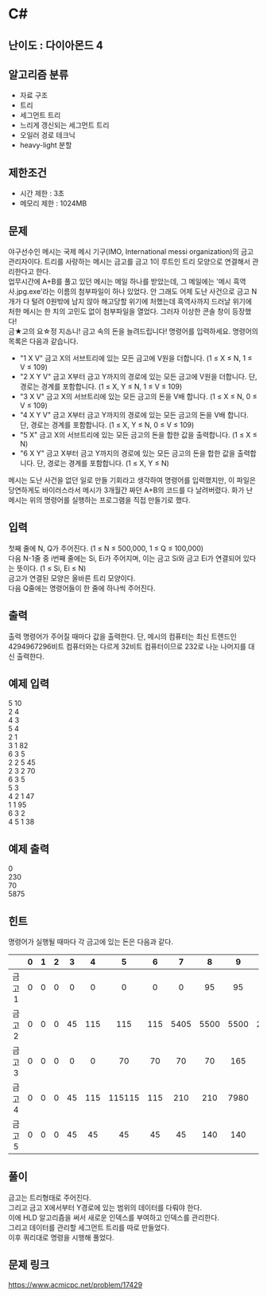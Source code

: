 # C#

## 난이도 : 다이아몬드 4

## 알고리즘 분류
  - 자료 구조
  - 트리
  - 세그먼트 트리
  - 느리게 갱신되는 세그먼트 트리
  - 오일러 경로 테크닉
  - heavy-light 분할

## 제한조건
  - 시간 제한 : 3초
  - 메모리 제한 : 1024MB

## 문제
야구선수인 메시는 국제 메시 기구(IMO, International messi organization)의 금고 관리자이다. 트리를 사랑하는 메시는 금고를 금고 1이 루트인 트리 모양으로 연결해서 관리한다고 한다.<br/>
업무시간에 A+B를 풀고 있던 메시는 메일 하나를 받았는데, 그 메일에는 '메시 흑역사.jpg.exe'라는 이름의 첨부파일이 하나 있었다. 안 그래도 어제 도난 사건으로 금고 N개가 다 털려 0원밖에 남지 않아 해고당할 위기에 처했는데 흑역사까지 드러날 위기에 처한 메시는 한 치의 고민도 없이 첨부파일을 열었다. 그러자 이상한 콘솔 창이 등장했다!<br/>
금★고의 요☆정 지♨니! 금고 속의 돈을 늘려드립니다! 명령어를 입력하세요. 명령어의 목록은 다음과 같습니다.<br/>

  - "1 X V" 금고 X의 서브트리에 있는 모든 금고에 V원을 더합니다. (1 ≤ X ≤ N, 1 ≤ V ≤ 109)
  - "2 X Y V" 금고 X부터 금고 Y까지의 경로에 있는 모든 금고에 V원을 더합니다. 단, 경로는 경계를 포함합니다. (1 ≤ X, Y ≤ N, 1 ≤ V ≤ 109)
  - "3 X V" 금고 X의 서브트리에 있는 모든 금고의 돈을 V배 합니다. (1 ≤ X ≤ N, 0 ≤ V ≤ 109)
  - "4 X Y V" 금고 X부터 금고 Y까지의 경로에 있는 모든 금고의 돈을 V배 합니다. 단, 경로는 경계를 포함합니다. (1 ≤ X, Y ≤ N, 0 ≤ V ≤ 109)
  - "5 X" 금고 X의 서브트리에 있는 모든 금고의 돈을 합한 값을 출력합니다. (1 ≤ X ≤ N)
  - "6 X Y" 금고 X부터 금고 Y까지의 경로에 있는 모든 금고의 돈을 합한 값을 출력합니다. 단, 경로는 경계를 포함합니다. (1 ≤ X, Y ≤ N)

메시는 도난 사건을 없던 일로 만들 기회라고 생각하여 명령어를 입력했지만, 이 파일은 당연하게도 바이러스라서 메시가 3개월간 짜던 A+B의 코드를 다 날려버렸다. 화가 난 메시는 위의 명령어를 실행하는 프로그램을 직접 만들기로 했다.<br/>


## 입력
첫째 줄에 N, Q가 주어진다. (1 ≤ N ≤ 500,000, 1 ≤ Q ≤ 100,000)<br/>
다음 N-1줄 중 i번째 줄에는 Si, Ei가 주어지며, 이는 금고 Si와 금고 Ei가 연결되어 있다는 뜻이다. (1 ≤ Si, Ei ≤ N)<br/>
금고가 연결된 모양은 올바른 트리 모양이다.<br/>
다음 Q줄에는 명령어들이 한 줄에 하나씩 주어진다.<br/>


## 출력
출력 명령어가 주어질 때마다 값을 출력한다. 단, 메시의 컴퓨터는 최신 트렌드인 4294967296비트 컴퓨터와는 다르게 32비트 컴퓨터이므로 232로 나눈 나머지를 대신 출력한다.<br/>


## 예제 입력
5 10<br/>
2 4<br/>
4 3<br/>
5 4<br/>
2 1<br/>
3 1 82<br/>
6 3 5<br/>
2 2 5 45<br/>
2 3 2 70<br/>
6 3 5<br/>
5 3<br/>
4 2 1 47<br/>
1 1 95<br/>
6 3 2<br/>
4 5 1 38<br/>


## 예제 출력
0<br/>
230<br/>
70<br/>
5875<br/>


## 힌트
명령어가 실행될 때마다 각 금고에 있는 돈은 다음과 같다.<br/>

||0|1|2|3|4|5|6|7|8|9|10|
|:---:|:---:|:---:|:---:|:---:|:---:|:---:|:---:|:---:|:---:|:---:|:---:|
|금고 1|0|0|0|0|0|0|0|0|95|95|3610|
|금고 2|0|0|0|45|115|115|115|5405|5500|5500|209000|
|금고 3|0|0|0|0|0|70|70|70|70|165|165|165|
|금고 4|0|0|0|45|115|115115|115|210|210|7980|
|금고 5|0|0|0|45|45|45|45|45|140|140|5320|


## 풀이
금고는 트리형태로 주어진다.<br/>
그리고 금고 X에서부터 Y경로에 있는 범위의 데이터를 다뤄야 한다.<br/>
이에 HLD 알고리즘을 써서 새로운 인덱스를 부여하고 인덱스를 관리한다.<br/>
그리고 데이터를 관리할 세그먼트 트리를 따로 만들었다.<br/>
이후 쿼리대로 명령을 시행해 풀었다.<br/>


## 문제 링크
https://www.acmicpc.net/problem/17429